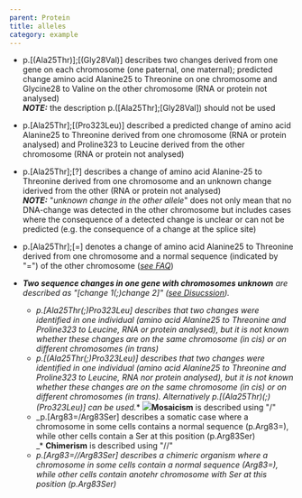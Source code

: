 ```yaml
---
parent: Protein
title: alleles
category: example
---
```


*   p.[(Ala25Thr)];[(Gly28Val)] describes two changes derived from one gene on each chromosome (one paternal, one maternal); predicted change amino acid Alanine25 to Threonine on one chromosome and Glycine28 to Valine on the other chromosome (RNA or protein not analysed)  
    _**NOTE:**_ the description p.([Ala25Thr];[Gly28Val]) should not be used
*   p.[Ala25Thr];[(Pro323Leu)] described a predicted change of amino acid Alanine25 to Threonine derived from one chromosome (RNA or protein analysed) and Proline323 to Leucine derived from the other chromosome (RNA or protein not analysed)
*   p.[Ala25Thr];[?] describes a change of amino acid Alanine-25 to Threonine derived from one chromosome and an unknown change iderived from the other (RNA or protein not analysed)  
    **_NOTE:_** "_unknown change in the other allele_" does not only mean that no DNA-change was detected in the other chromosome but includes cases where the consequence of a detected change is unclear or can not be predicted (e.g. the consequence of a change at the splice site)
*   p.[Ala25Thr];[=] denotes a change of amino acid Alanine25 to Threonine derived from one chromosome and a normal sequence (indicated by "=") of the other chromosome ([_see FAQ_](FAQ.html#2alleles))

*   _**Two sequence changes in one gene with chromosomes unknown** are described as "[change 1(;)change 2]" ([see Disucssion](disc.html#2unknown))._
    *   <span style="font-style: italic;">p.[Ala25Thr(;)Pro323Leu] describes that two changes were identified in one individual (amino acid Alanine25 to Threonine and Proline323 to Leucine, RNA or protein analysed), but it is not known whether these changes are on the same chromosome (in cis) or on different chromosomes (in trans)</span>
    *   <span style="font-style: italic;">p.[(Ala25Thr(;)Pro323Leu)] describes that two changes were identified in one individual (amino acid Alanine25 to Threonine and Proline323 to Leucine, RNA nor protein analysed), but it is not known whether these changes are on the same chromosome (in cis) or on different chromosomes (in trans). Alternatively p.[(Ala25Thr)(;)(Pro323Leu)] can be used.</span>*   ![](new.gif)**Mosaicism** is described using "/"
    *   _p.[Arg83=/Arg83Ser] describes a somatic case where a chromosome in some cells contains a normal sequence (p.Arg83=), while other cells contain a Ser at this position (p.Arg83Ser)  
        _*   **Chimerism** is described using "//"
    *   _p.[Arg83=//Arg83Ser] describes a chimeric organism where a chromosome in some cells contain a normal sequence (Arg83=), while other cells contain anotehr chromosome with Ser at this position_ _(p.Arg83Ser)_